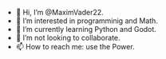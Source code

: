 - 👋 Hi, I’m @MaximVader22.
- 👀 I’m interested in programminig and Math.
- 🌱 I’m currently learning Python and Godot.
- 💞️ I’m not looking to collaborate.
- 📫 How to reach me: use the Power.
